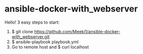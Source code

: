 # ansible-docker-with_webserver
Hello!
3 easy steps to start:
1. $ git clone https://github.com/Meeki1/ansible-docker-with_webserver.git
2. $ ansible-playbook playbook.yml
3. Go to remote host and $ curl localhost
